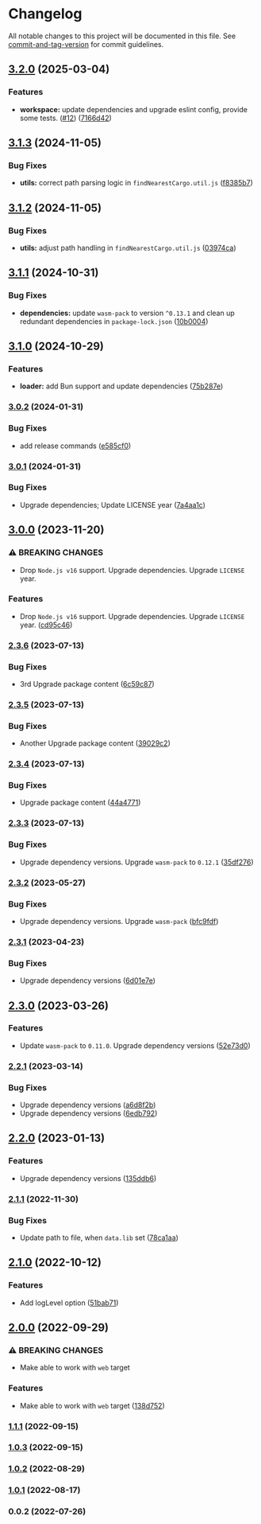 # Changelog

All notable changes to this project will be documented in this file. See [commit-and-tag-version](https://github.com/absolute-version/commit-and-tag-version) for commit guidelines.

## [3.2.0](https://github.com/yeskiy/rustwasm-loader/compare/v3.1.3...v3.2.0) (2025-03-04)


### Features

* **workspace:** update dependencies and upgrade eslint config, provide some tests. ([#12](https://github.com/yeskiy/rustwasm-loader/issues/12)) ([7166d42](https://github.com/yeskiy/rustwasm-loader/commit/7166d429ed2f3d0d68c7bfbb3c3176763e1356ef))

## [3.1.3](https://github.com/yeskiy/rustwasm-loader/compare/v3.1.2...v3.1.3) (2024-11-05)


### Bug Fixes

* **utils:** correct path parsing logic in `findNearestCargo.util.js` ([f8385b7](https://github.com/yeskiy/rustwasm-loader/commit/f8385b72f58fa3cb3bb4c362bb12ddbec2dded40))

## [3.1.2](https://github.com/yeskiy/rustwasm-loader/compare/v3.1.1...v3.1.2) (2024-11-05)


### Bug Fixes

* **utils:** adjust path handling in `findNearestCargo.util.js` ([03974ca](https://github.com/yeskiy/rustwasm-loader/commit/03974ca4cfc383e1b3046907bf1fa9e62b111778))

## [3.1.1](https://github.com/yeskiy/rustwasm-loader/compare/v3.1.0...v3.1.1) (2024-10-31)


### Bug Fixes

* **dependencies:** update `wasm-pack` to version `^0.13.1` and clean up redundant dependencies in `package-lock.json` ([10b0004](https://github.com/yeskiy/rustwasm-loader/commit/10b000467cafe1dcac4f7fbba510d6edd17fb129))

## [3.1.0](https://github.com/yeskiy/rustwasm-loader/compare/v3.0.2...v3.1.0) (2024-10-29)


### Features

* **loader:** add Bun support and update dependencies ([75b287e](https://github.com/yeskiy/rustwasm-loader/commit/75b287e7d70cbd3c5e85b2840e3b30c7f926adea))

### [3.0.2](https://github.com/yeskiy/rustwasm-loader/compare/v3.0.1...v3.0.2) (2024-01-31)


### Bug Fixes

* add release commands ([e585cf0](https://github.com/yeskiy/rustwasm-loader/commit/e585cf09573314b348da6a24d2fe1ed7950284dc))

### [3.0.1](https://github.com/yeskiy/rustwasm-loader/compare/v3.0.0...v3.0.1) (2024-01-31)


### Bug Fixes

* Upgrade dependencies; Update LICENSE year ([7a4aa1c](https://github.com/yeskiy/rustwasm-loader/commit/7a4aa1cb9b2a2664a381c6e2df9290d2b6502fad))

## [3.0.0](https://github.com/yeskiy/rustwasm-loader/compare/v2.3.6...v3.0.0) (2023-11-20)


### ⚠ BREAKING CHANGES

* Drop `Node.js v16` support. Upgrade dependencies. Upgrade `LICENSE` year.

### Features

* Drop `Node.js v16` support. Upgrade dependencies. Upgrade `LICENSE` year. ([cd95c46](https://github.com/yeskiy/rustwasm-loader/commit/cd95c46eecb9b2355643ee70384e85da1fa8bf88))

### [2.3.6](https://github.com/yeskiy/rustwasm-loader/compare/v2.3.5...v2.3.6) (2023-07-13)


### Bug Fixes

* 3rd Upgrade package content ([6c59c87](https://github.com/yeskiy/rustwasm-loader/commit/6c59c87cff0a49649b9eec85a63d3a1d3202f35b))

### [2.3.5](https://github.com/yeskiy/rustwasm-loader/compare/v2.3.4...v2.3.5) (2023-07-13)


### Bug Fixes

* Another Upgrade package content ([39029c2](https://github.com/yeskiy/rustwasm-loader/commit/39029c298d8ff13e97e258e2c5ae335d0e239d9d))

### [2.3.4](https://github.com/yeskiy/rustwasm-loader/compare/v2.3.3...v2.3.4) (2023-07-13)


### Bug Fixes

* Upgrade package content ([44a4771](https://github.com/yeskiy/rustwasm-loader/commit/44a4771883b825ec4cf8a64c67f775e8a18d8775))

### [2.3.3](https://github.com/yeskiy/rustwasm-loader/compare/v2.3.2...v2.3.3) (2023-07-13)


### Bug Fixes

* Upgrade dependency versions. Upgrade `wasm-pack` to `0.12.1` ([35df276](https://github.com/yeskiy/rustwasm-loader/commit/35df2768329ae607064a55c5043ec7c194b12b64))

### [2.3.2](https://github.com/yeskiy/rustwasm-loader/compare/v2.3.1...v2.3.2) (2023-05-27)


### Bug Fixes

* Upgrade dependency versions. Upgrade `wasm-pack` ([bfc9fdf](https://github.com/yeskiy/rustwasm-loader/commit/bfc9fdf3d6edd579831e5ba90fe73aa726d4ff18))

### [2.3.1](https://github.com/yeskiy/rustwasm-loader/compare/v2.3.0...v2.3.1) (2023-04-23)


### Bug Fixes

* Upgrade dependency versions ([6d01e7e](https://github.com/yeskiy/rustwasm-loader/commit/6d01e7ed1aaa7de9a197abf6aa9911effbae86dd))

## [2.3.0](https://github.com/yeskiy/rustwasm-loader/compare/v2.2.1...v2.3.0) (2023-03-26)


### Features

* Update `wasm-pack` to `0.11.0`. Upgrade dependency versions ([52e73d0](https://github.com/yeskiy/rustwasm-loader/commit/52e73d01f02b298088775a9dcdaf1a760259201d))

### [2.2.1](https://github.com/yeskiy/rustwasm-loader/compare/v2.2.0...v2.2.1) (2023-03-14)


### Bug Fixes

* Upgrade dependency versions ([a6d8f2b](https://github.com/yeskiy/rustwasm-loader/commit/a6d8f2b7554c93a440a3d6cc85a339801870533c))
* Upgrade dependency versions ([6edb792](https://github.com/yeskiy/rustwasm-loader/commit/6edb792df2f526503a477b756a2774ff27755041))

## [2.2.0](https://github.com/yeskiy/rustwasm-loader/compare/v2.1.1...v2.2.0) (2023-01-13)


### Features

* Upgrade dependency versions ([135ddb6](https://github.com/yeskiy/rustwasm-loader/commit/135ddb678a1e4923d6f19f3c448ac81d4e60e942))

### [2.1.1](https://github.com/yeskiy/rustwasm-loader/compare/v2.1.0...v2.1.1) (2022-11-30)


### Bug Fixes

* Update path to file, when `data.lib` set ([78ca1aa](https://github.com/yeskiy/rustwasm-loader/commit/78ca1aabba88b92ab972edd222bee373caebfbea))

## [2.1.0](https://github.com/yeskiy/rustwasm-loader/compare/v2.0.0...v2.1.0) (2022-10-12)


### Features

* Add logLevel option ([51bab71](https://github.com/yeskiy/rustwasm-loader/commit/51bab712d8023ad7e6b174fdb6c273231acc3f87))

## [2.0.0](https://github.com/yeskiy/rustwasm-loader/compare/v1.1.1...v2.0.0) (2022-09-29)


### ⚠ BREAKING CHANGES

* Make able to work with `web` target

### Features

* Make able to work with `web` target ([138d752](https://github.com/yeskiy/rustwasm-loader/commit/138d752a56733aecde1514b3cf56c4b3226ab4ba))

### [1.1.1](https://github.com/yeskiy/rustwasm-loader/compare/v1.0.3...v1.1.1) (2022-09-15)

### [1.0.3](https://github.com/yeskiy/rustwasm-loader/compare/v1.0.2...v1.0.3) (2022-09-15)

### [1.0.2](https://github.com/yeskiy/rustwasm-loader/compare/v1.0.1...v1.0.2) (2022-08-29)

### [1.0.1](https://github.com/yeskiy/rustwasm-loader/compare/v1.0.0...v1.0.1) (2022-08-17)

### 0.0.2 (2022-07-26)
